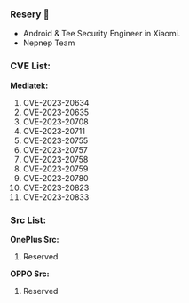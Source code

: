 ### Resery 👋

- Android & Tee Security Engineer in Xiaomi.
- Nepnep Team

### CVE List:

**Mediatek:**
1. CVE-2023-20634
2. CVE-2023-20635
3. CVE-2023-20708
4. CVE-2023-20711
5. CVE-2023-20755
6. CVE-2023-20757
7. CVE-2023-20758
8. CVE-2023-20759
9. CVE-2023-20780
10. CVE-2023-20823
11. CVE-2023-20833

### Src List:

**OnePlus Src:**
1. Reserved

**OPPO Src:**
1. Reserved

<!--
**Resery/Resery** is a ✨ _special_ ✨ repository because its `README.md` (this file) appears on your GitHub profile.

Here are some ideas to get you started:

- 🔭 I’m currently working on Xiaomi.
- 🌱 I’m currently learning ...
- 👯 I’m looking to collaborate on ...
- 🤔 I’m looking for help with ...
- 💬 Ask me about ...
- 📫 How to reach me: ...
- 😄 Pronouns: ...
- ⚡ Fun fact: ...
-->
